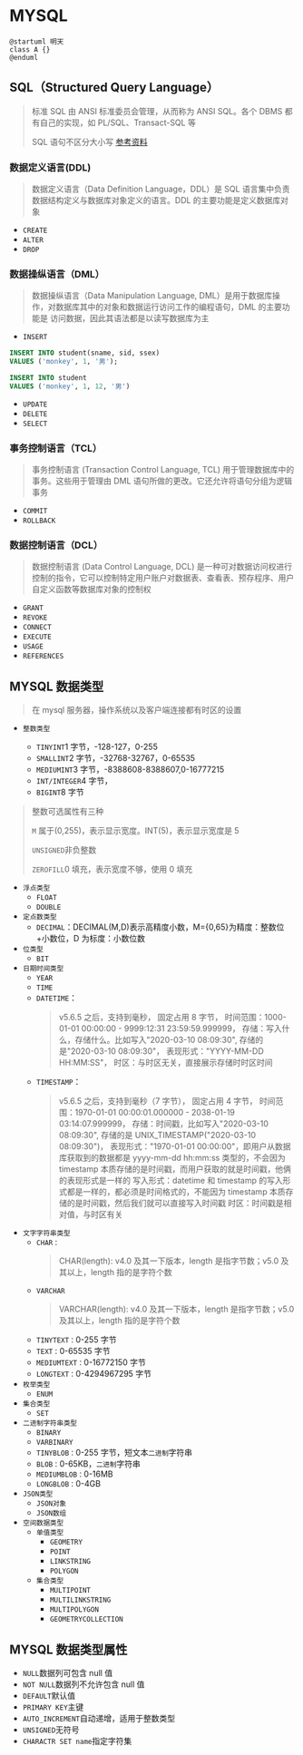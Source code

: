 # MYSQL

```plantuml
@startuml 明天
class A {}
@enduml
```

## SQL（Structured Query Language）

> 标准 SQL 由 ANSI 标准委员会管理，从而称为 ANSI SQL。各个 DBMS 都有自己的实现，如 PL/SQL、Transact-SQL 等
>
> SQL 语句不区分大小写
> [参考资料](https://juejin.cn/post/6844903790571700231#heading-14)

### 数据定义语言(DDL)

> 数据定义语言（Data Definition Language，DDL）是 SQL 语言集中负责数据结构定义与数据库对象定义的语言。DDL 的主要功能是定义数据库对象

- `CREATE`
- `ALTER`
- `DROP`

### 数据操纵语言（DML）

> 数据操纵语言（Data Manipulation Language, DML）是用于数据库操作，对数据库其中的对象和数据运行访问工作的编程语句，DML 的主要功能是 访问数据，因此其语法都是以读写数据库为主

- `INSERT`

```SQL
INSERT INTO student(sname, sid, ssex)
VALUES ('monkey', 1, '男');

INSERT INTO student
VALUES ('monkey', 1, 12, '男')
```

- `UPDATE`
- `DELETE`
- `SELECT`

### 事务控制语言（TCL）

> 事务控制语言 (Transaction Control Language, TCL) 用于管理数据库中的事务。这些用于管理由 DML 语句所做的更改。它还允许将语句分组为逻辑事务

- `COMMIT`
- `ROLLBACK`

### 数据控制语言（DCL）

> 数据控制语言 (Data Control Language, DCL) 是一种可对数据访问权进行控制的指令，它可以控制特定用户账户对数据表、查看表、预存程序、用户自定义函数等数据库对象的控制权

- `GRANT`
- `REVOKE`
- `CONNECT`
- `EXECUTE`
- `USAGE`
- `REFERENCES`

## MYSQL 数据类型

> 在 mysql 服务器，操作系统以及客户端连接都有时区的设置

- `整数类型`

  - `TINYINT`1 字节，-128-127，0-255
  - `SMALLINT`2 字节，-32768-32767，0-65535
  - `MEDIUMINT`3 字节，-8388608-8388607,0-16777215
  - `INT/INTEGER`4 字节，
  - `BIGINT`8 字节

> 整数可选属性有三种
>
> `M` 属于(0,255)，表示显示宽度。INT(5)，表示显示宽度是 5
>
> `UNSIGNED`非负整数
>
> `ZEROFILL`0 填充，表示宽度不够，使用 0 填充

- `浮点类型`
  - `FLOAT`
  - `DOUBLE`
- `定点数类型`
  - `DECIMAL`：DECIMAL(M,D)表示高精度小数，M={0,65}为精度：整数位+小数位，D 为标度：小数位数
- `位类型`
  - `BIT`
- `日期时间类型`
  - `YEAR`
  - `TIME`
  - `DATETIME`：
    > v5.6.5 之后，支持到毫秒，
    > 固定占用 8 字节，
    > 时间范围：1000-01-01 00:00:00 - 9999:12:31 23:59:59.999999，
    > 存储：写入什么，存储什么。比如写入"2020-03-10 08:09:30", 存储的是"2020-03-10 08:09:30"，
    > 表现形式："YYYY-MM-DD HH:MM:SS"，
    > 时区：与时区无关，直接展示存储时时区时间
  - `TIMESTAMP`：
    > v5.6.5 之后，支持到毫秒（7 字节），
    > 固定占用 4 字节，
    > 时间范围：1970-01-01 00:00:01.000000 - 2038-01-19 03:14:07.999999，
    > 存储：时间戳，比如写入"2020-03-10 08:09:30", 存储的是 UNIX_TIMESTAMP("2020-03-10 08:09:30")，
    > 表现形式："1970-01-01 00:00:00"，即用户从数据库获取到的数据都是 yyyy-mm-dd hh:mm:ss 类型的，不会因为 timestamp 本质存储的是时间戳，而用户获取的就是时间戳，他俩的表现形式是一样的
    > 写入形式：datetime 和 timestamp 的写入形式都是一样的，都必须是时间格式的，不能因为 timestamp 本质存储的是时间戳，然后我们就可以直接写入时间戳
    > 时区：时间戳是相对值，与时区有关
- `文字字符串类型`
  - `CHAR：`
    > CHAR(length): v4.0 及其一下版本，length 是指字节数；v5.0 及其以上，length 指的是字符个数
  - `VARCHAR`
    > VARCHAR(length): v4.0 及其一下版本，length 是指字节数；v5.0 及其以上，length 指的是字符个数
  - `TINYTEXT：`0-255 字节
  - `TEXT：`0-65535 字节
  - `MEDIUMTEXT：`0-16772150 字节
  - `LONGTEXT：`0-4294967295 字节
- `枚举类型`
  - `ENUM`
- `集合类型`
  - `SET`
- `二进制字符串类型`
  - `BINARY`
  - `VARBINARY`
  - `TINYBLOB：`0-255 字节，短文本`二进制`字符串
  - `BLOB：`0-65KB，`二进制`字符串
  - `MEDIUMBLOB：`0-16MB
  - `LONGBLOB：`0-4GB
- `JSON类型`
  - `JSON对象`
  - `JSON数组`
- `空间数据类型`
  - `单值类型`
    - `GEOMETRY`
    - `POINT`
    - `LINKSTRING`
    - `POLYGON`
  - `集合类型`
    - `MULTIPOINT`
    - `MULTILINKSTRING`
    - `MULTIPOLYGON`
    - `GEOMETRYCOLLECTION`

## MYSQL 数据类型属性

- `NULL`数据列可包含 null 值
- `NOT NULL`数据列不允许包含 null 值
- `DEFAULT`默认值
- `PRIMARY KEY`主键
- `AUTO_INCREMENT`自动递增，适用于整数类型
- `UNSIGNED`无符号
- `CHARACTR SET name`指定字符集
